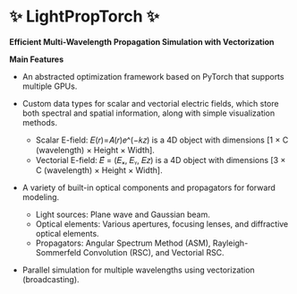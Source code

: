 # ✨ LightPropTorch ✨

**Efficient Multi-Wavelength Propagation Simulation with Vectorization**

**Main Features**

- An abstracted optimization framework based on PyTorch that supports multiple GPUs.

- Custom data types for scalar and vectorial electric fields, which store both spectral and spatial information, along with simple visualization methods.
    - Scalar E-field: 𝐸(𝑟)=𝐴(𝑟)𝑒^(−𝑘𝑧) is a 4D object with dimensions [1 × C (wavelength) × Height × Width].
    - Vectorial E-field: 𝐸⃗ = (𝐸ₓ, 𝐸ᵧ, 𝐸𝑧) is a 4D object with dimensions [3 × C (wavelength) × Height × Width].

- A variety of built-in optical components and propagators for forward modeling.
    - Light sources: Plane wave and Gaussian beam.
    - Optical elements: Various apertures, focusing lenses, and diffractive optical elements.
    - Propagators: Angular Spectrum Method (ASM), Rayleigh-Sommerfeld Convolution (RSC), and Vectorial RSC.

- Parallel simulation for multiple wavelengths using vectorization (broadcasting).

    

